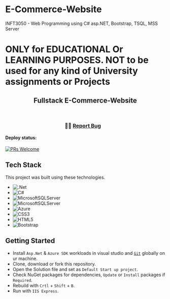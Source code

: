 # E-Commerce-Website
INFT3050 - Web Programming using C# asp.NET, Bootstrap, TSQL, MSS Server
# ONLY for EDUCATIONAL Or LEARNING PURPOSES. NOT to be used for any kind of University assignments or Projects
<h2 align="center">
  Fullstack E-Commerce-Website<br/>
</h2>

<br/>

<h3 align="center">
    <span className="wave" role="img" aria-labelledby="wave">
                  👋🏻
    <a href="https://github.com/AsimFaiaz/E-Commerce-Website/issues">Report Bug</a> &nbsp; &nbsp;
</h3>

#### Deploy status:
[![PRs Welcome](https://img.shields.io/badge/PRs-welcome-brightgreen.svg?style=flat-square)](http://makeapullrequest.com)

## Tech Stack
This project was built using these technologies.
- ![.Net](https://img.shields.io/badge/.NET-5C2D91?style=for-the-badge&logo=.net&logoColor=white)
- ![C#](https://img.shields.io/badge/c%23-%23239120.svg?style=for-the-badge&logo=c-sharp&logoColor=white)
- ![MicrosoftSQLServer](https://img.shields.io/badge/Microsoft%20SQL%20Server-CC2927?style=for-the-badge&logo=microsoft%20sql%20server&logoColor=white)
- ![MicrosoftSQLServer](https://img.shields.io/badge/Microsoft%20SQL%20Server-CC2927?style=for-the-badge&logo=microsoft%20sql%20server&logoColor=white)
- ![Azure](https://img.shields.io/badge/azure-%230072C6.svg?style=for-the-badge&logo=microsoftazure&logoColor=white)
- ![CSS3](https://img.shields.io/badge/css3-%231572B6.svg?style=for-the-badge&logo=css3&logoColor=white)
- ![HTML5](https://img.shields.io/badge/html5-%23E34F26.svg?style=for-the-badge&logo=html5&logoColor=white)
- ![Bootstrap](https://img.shields.io/badge/bootstrap-%23563D7C.svg?style=for-the-badge&logo=bootstrap&logoColor=white)

## Getting Started
- Install `Asp.Net` & `Azure SDK` workloads in visual studio and <a href="https://git-scm.com/downloads" target="_blank">`Git`</a> globally on ur machine.
- Clone, download or fork this repository.
- Open the Solution file and set as `Default Start up project`.
- Check NuGet packages for dependencies, `Update` or `Install` packages if `Required`.
- Rebuild with `Crtl` + `Shift` + `B`.
- Run with `IIS Express`.

